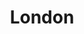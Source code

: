 ---
title:			"London"
post_path:	2017-11-12-london
lon:				0.1278
lat:				51.5074
date_start:	2017_11_12
date_end:		2017_11_19
metadata:
  - title:  airports
    list:
      - JFK
      - LHR
  - title:  airport lounges
    list:
      LHR:
        - British Airways Galleries Lounge South (T5)
  - title:  airlines
    list:
      - British Airways
  - title:  cities
    list:
      - London
  - title:  hotels
    list:
      - The Milestone Hotel
photos:
  - ext:		01.jpg
    class:	vertical
---